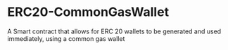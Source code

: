 # ERC20-CommonGasWallet
A Smart contract that allows for ERC 20 wallets to be generated and used immediately, using a common gas wallet
